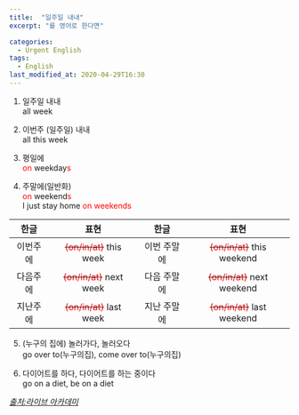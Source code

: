 ```yaml
---
title:  "일주일 내내"
excerpt: "를 영어로 한다면"

categories:
  - Urgent English
tags:
  - English
last_modified_at: 2020-04-29T16:30
---
```


1. 일주일 내내  
all week  

2. 이번주 (일주일) 내내  
all this week  

3. 평일에    
<span style="color:red">on </span> weekday<span style="color:red">s</span>

4. 주말에(일반화)  
<span style="color:red">on </span> weekend<span style="color:red">s</span>  
I just stay home <span style="color:red">on weekends</span>  


| 한글		| 표현								| 한글		| 표현								|
| :-----------:	| :---------------------------:					| :-----------:	| :---------------------------:					|
| 이번주에	| ~~<span style="color:red">(on/in/at)</span>~~ this week	| 이번 주말에	| ~~<span style="color:red">(on/in/at)</span>~~ this weekend	|
| 다음주에	| ~~<span style="color:red">(on/in/at)</span>~~ next week	| 다음 주말에	| ~~<span style="color:red">(on/in/at)</span>~~ next weekend	|
| 지난주에	| ~~<span style="color:red">(on/in/at)</span>~~ last week	| 지난 주말에	| ~~<span style="color:red">(on/in/at)</span>~~ last weekend	|  
  

5. (누구의 집에) 놀러가다, 놀러오다  
go over to(누구의집), come over to(누구의집)

6. 다이어트를 하다, 다이어트를 하는 중이다  
go on a diet, be on a diet  


*[출처:라이브 아카데미](https://youtu.be/9AVb-jN22kk)*